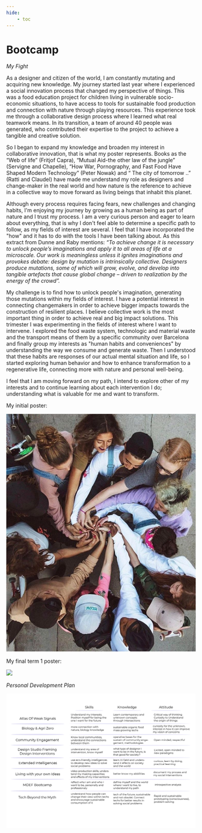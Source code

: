 ```yaml
---
hide:
    - toc
---
```


# Bootcamp


*My Fight*

As a designer and citizen of the world, I am constantly mutating and acquiring new knowledge. My journey started last year where I experienced a social innovation process that changed my perspective of things. This was a food education project for children living in vulnerable socio-economic situations, to have access to tools for sustainable food production and connection with nature through playing resources. This experience took me through a collaborative design process where I learned what real teamwork means. In its transition, a team of around 40 people was generated, who contributed their expertise to the project to achieve a tangible and creative solution.

So I began to expand my knowledge and broaden my interest in collaborative innovation, that is what my poster represents. Books as the “Web of life” (Fritjof Capra), “Mutual Aid-the other law of the jungle” (Servigne and Chapelle), “How War, Pornography, and Fast Food Have Shaped Modern Technology” (Peter Nowak) and “ The city of tomorrow ..” (Ratti and Claudel) have made me understand my role as designers and change-maker in the real world and how nature is the reference to achieve in a collective way to move forward as living beings that inhabit this planet.

Although every process requires facing fears, new challenges and changing habits, I'm enjoying my journey by growing as a human being as part of nature and I trust my process. I am a very curious person and eager to learn about everything, that is why I don't feel able to determine a specific path to follow, as my fields of interest are several. I feel that I have incorporated the "how" and it has to do with the tools I have been talking about. As this extract from Dunne and Raby mentions: *“To achieve change it is necessary to unlock people’s imaginations and apply it to all areas of life at a microscale. Our work is meaningless unless it ignites imaginations and provokes debate: design by mutation is intrinsically collective. Designers produce mutations, some of which will grow, evolve, and develop into tangible artefacts that cause global change – driven to realization by the energy of the crowd”.*

My challenge is to find how to unlock people's imagination, generating those mutations within my fields of interest. I have a potential interest in connecting changemakers in order to achieve bigger impacts towards the construction of resilient places. I believe collective work is the most important thing in order to achieve real and big impact solutions. This trimester I was experimenting in the fields of interest where I want to intervene. I explored the food waste system, technologic and material waste and the transport means of them by a specific community over Barcelona and finally group my interests as "human habits and conveniences" by understanding the way we consume and generate waste. Then I understood that these habits are responses of our actual mental situation and life, so I started exploring human behavior and how to enhance transformation to a regenerative life, connecting more with nature and personal well-being.

I feel that I am moving forward on my path, I intend to explore other of my interests and to continue learning about each intervention I do; understanding what is valuable for me and want to transform.

My initial poster:

![](../images/collaboration.jpg)


My final term 1 poster:

![](../images/RAMIRO%20-my%20fight%20poster%20a3-01.png)

*Personal Development Plan*

![Pdp](../images/personal%20develop.%20materias.jpg)
